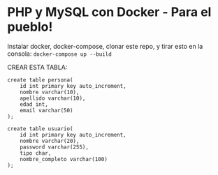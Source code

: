 # PHP y MySQL con Docker - Para el pueblo!

Instalar docker, docker-compose, clonar este repo, y tirar esto en la consola:
`docker-compose up --build`


CREAR ESTA TABLA:
```
create table persona(
    id int primary key auto_increment,
    nombre varchar(10),
    apellido varchar(10),
    edad int,
    email varchar(50)
);

create table usuario(
    id int primary key auto_increment,
    nombre varchar(20),
    password varchar(255),
    tipo char,
    nombre_completo varchar(100)
);
```